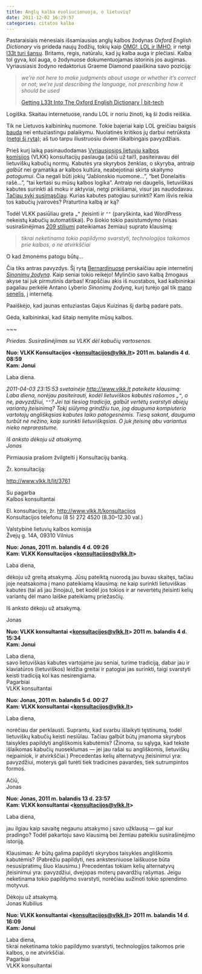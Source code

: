 ```yaml
---
title: Anglų kalba evoliucionuoja, o lietuvių?
date: 2011-12-02 16:29:57
categories: citatos kalba
---
```


Pastaraisiais mėnesiais išsamiausias anglų kalbos žodynas *Oxford English Dictionary* vis prideda naujų žodžių, tokių kaip [OMG!, LOL ir IMHO](http://www.oed.com/public/update0311), ir netgi [l33t turi šansų](http://www.bit-tech.net/bits/2011/04/07/l33t-oxford-english-dictionary). Britams, regis, natūralu, kad jų kalba auga ir plečiasi. Kalba tol gyva, kol auga, o žodynuose dokumentuojamas istorinis jos augimas. Vyriausiasis žodyno redaktorius Graeme Diamond paaiškina savo poziciją:

> *we’re not here to make judgments about usage or whether it’s correct or not; we’re just describing the language, not prescribing how it should be used*
>
> [Getting L33t Into The Oxford English Dictionary | bit-tech](http://www.bit-tech.net/bits/2011/04/07/l33t-oxford-english-dictionary)

Logiška. Skaitau internetuose, randu LOL ir noriu žinoti, ką ši žodis reiškia.

Tik ne Lietuvos kalbininkų nuomone. Tokie bajeriai kaip LOL greičiau baigsis [bauda](http://www3.lrs.lt/docs2/IZEQYEHD.PDF) nei entuziastingu palaikymu. Nuolatinės kritikos jų darbui netrūksta ([netgi šį rytą](http://baltasisvaiduoklis.popo.lt/2011/12/02/is-kalbainystes-istorijos/)); aš tuo tarpu iliustruosiu dviem iškalbingais pavyzdžiais.

Prieš kurį laiką pasinaudodamas [Vyriausiosios lietuvių kalbos komisijos](http://vlkk.lt/) (VLKK) konsultacijų paslauga (ačiū už tai!), pasiteiravau dėl lietuviškų kabučių normų. Kabutės yra skyrybos ženklas, o skyryba, antraip *galbūt* nei gramatika ar kalbos kultūra, neabejotinai skirta skaitymo *patogumui*. Čia negali būti jokių “Jablonskio nuomone…”, “bet Donelaitis rašė…”, “tai kertasi su mūsų kalbos logika”. Antraip nei daugelis, lietuviškas kabutes surinkti aš moku ir aktyviai, netgi prikišamai, visur jas naudodavau. [Tačiau sykį susimąsčiau](https://twitter.com/#!/qbilius/status/59226264048898048). Kurias kabutes patogiau surinkti? Kam išvis reikia tos kabučių įvairovės? Praturtina kalbą ar ką?

Todėl VLKK pasiūliau greta `„“` įteisinti ir `""` (paryškinta, kad WordPress nekeistų kabučių automatiškai). Po šiokio tokio pasistumdymo (visas susirašinėjimas [209 stiliumi](http://dusimtaidevyni.livejournal.com/tag/pa%C5%A1tas%20su%20institucijom) pateikiamas žemiau) suprato klausimą:

> *tikrai neketinama tokio papildymo svarstyti, technologijos taikomos prie kalbos, o ne atvirkščiai*

O kad žmonėms patogu būtų…

Čia tiks antras pavyzdys. Šį rytą [Bernardinuose](http://www.bernardinai.lt/straipsnis/2011-12-01-egidija-maseviciene-sinonimu-zodynas-kelias-i-vaizdinga-kalba/72963) perskaičiau apie internetinį *[Sinonimų žodyną](http://sinonimai.lt)*. Kaip seniai tokio reikėjo! Mylinčio savo kalbą žmogaus akyse tai juk pirmutinis darbas! Krapščiau akis iš nuostabos, kad kalbininkai pagaliau perkėlė Antano Lyberio *Sinonimų žodyną*, kurį turėjo gal tik [mano senelis](http://rektorius.lt/), į internetą.

Paaiškėjo, kad jaunas entuziastas Gajus Kuizinas šį darbą padarė pats.

Gėda, kalbininkai, kad šitaip nemylite mūsų kalbos.

\~\~\~

*Priedas. Susirašinėjimas su VLKK dėl kabučių vartosenos.*

**Nuo: VLKK Konsultacijos \<konsultacijos@vlkk.lt\> 2011 m. balandis 4 d. 08:59**\
 **Kam: Jonui**

Laba diena.

*2011-04-03 23:15:53 svetainėje <http://www.vlkk.lt> pateikėte klausimą:*\
 *Laba diena, norėjau pasiteirauti, kodėl lietuviškos kabutės rašomos `„“`, o ne, pavyzdžiui, `""`? Jei tai tiesiog tradicija, galbūt vertėtų svarstyti abiejų variantų įteisinimą? Tokį siūlymą grindžiu tuo, jog dauguma kompiuterio vartotojų angliškąsias kabutes laiko patogesnėmis. Tiesą sakant, dauguma turbūt nė nežino, kaip surinkti lietuviškąsias. O juk įteisinę abu variantus nieko neprarastume.*

*Iš anksto dėkoju už atsakymą.*\
 *Jonas*

Pirmiausia prašom žvilgtelti į Konsultacijų banką.

Žr. konsultaciją:

<http://www.vlkk.lt/lit/3761>

Su pagarba\
 Kalbos konsultantai

El. konsultacijos, žr. <http://www.vlkk.lt/konsultacijos>\
 Konsultacijos telefonu (8 5) 272 4520 (8.30–12.30 val.)

Valstybinė lietuvių kalbos komisija\
 Žvejų g. 14A, 09310 Vilnius

**Nuo: Jonas, 2011 m. balandis 4 d. 09:26**\
 **Kam: VLKK Konsultacijos \<konsultacijos@vlkk.lt\>**

Laba diena,

dėkoju už greitą atsakymą. Jūsų pateiktą nuorodą jau buvau skaitęs, tačiau joje neatsakoma į mano pateikiamą klausimą: ne kaip surinkti lietuviškas kabutes (tai aš jau žinojau), bet kodėl jos tokios ir ar nevertėtų įteisinti kelių variantų dėl mano laiške pateikiamų priežasčių.

Iš anksto dėkoju už atsakymą.

Jonas

**Nuo: VLKK konsultantai \<konsultacijos@vlkk.lt\> 2011 m. balandis 4 d. 15:34**\
 **Kam: Jonui**

Laba diena,\
 savo lietuviškas kabutes vartojame jau seniai, turime tradiciją, dabar jau ir klaviatūros (lietuviškos) leidžia greitai ir patogiai jas surinkti, taigi svarstyti keisti tradiciją kol kas nesirengiama.\
 Pagarbiai\
 VLKK konsultantai

**Nuo: Jonas, 2011 m. balandis 5 d. 00:27**\
 **Kam: VLKK konsultantai \<konsultacijos@vlkk.lt\>**

Laba diena,

norėčiau dar perklausti. Suprantu, kad svarbu išlaikyti tęstinumą, todėl lietuviškų kabučių keisti nesiūlau. Tačiau galbūt būtų įmanoma skyrybos taisykles papildyti angliškomis kabutėmis? (Žinoma, su sąlyga, kad tekste išlaikomas kabučių nuoseklumas — jei jau rašai su angliškomis, lietuviškų neįpainiok, ir atvirkščiai.) Precedentas kelių alternatyvų įteisinimui yra: pavyzdžiui, moterys gali turėti tiek tradicines pavardes, tiek sutrumpintos formos.

Ačiū,\
 Jonas

**Nuo: Jonas, 2011 m. balandis 13 d. 23:57**\
 **Kam: VLKK konsultantai \<konsultacijos@vlkk.lt\>**

Laba diena,

jau ilgiau kaip savaitę negaunu atsakymo į savo užklausą — gal kur pradingo? Todėl pakartoju savo klausimą bei žemiau pateikiu susirašinėjimo istoriją.

Klausimas: Ar būtų galima papildyti skyrybos taisykles angliškomis kabutėmis? (Pabrėžiu papildyti, nes ankstesniuose laiškuose būta nesusipratimų šiuo klausimu.) Precedentas tokiam kelių alternatyvų įteisinimui yra: pavyzdžiui, dvejopas moterų pavardžių rašymas. Jeigu neketinama tokio papildymo svarstyti, norėčiau sužinoti tokio sprendimo motyvus.

Dėkoju už atsakymą.\
 Jonas Kubilius

**Nuo: VLKK konsultantai \<konsultacijos@vlkk.lt\> 2011 m. balandis 14 d. 16:09**\
 **Kam: Jonui**

Laba diena,\
 tikrai neketinama tokio papildymo svarstyti, technologijos taikomos prie kalbos, o ne atvirkščiai.\
 Pagarbiai\
 VLKK konsultantai
